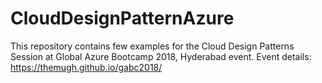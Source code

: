 # CloudDesignPatternAzure
This repository contains few examples for the Cloud Design Patterns Session at Global Azure Bootcamp 2018, Hyderabad event. Event details: https://themugh.github.io/gabc2018/
